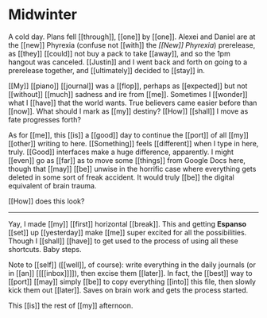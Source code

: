 
# Midwinter


A cold day. Plans fell [[through]], [[one]] by [[one]]. Alexei and Daniel are at the [[new]] Phyrexia (confuse not [[with]] the *[[New]] Phyrexia*) prerelease, as [[they]] [[could]] not buy a pack to take [[away]], and so the 1pm hangout was canceled. [[Justin]] and I went back and forth on going to a prerelease together, and [[ultimately]] decided to [[stay]] in.

[[My]] [[piano]] [[journal]] was a [[flop]], perhaps as [[expected]] but not [[without]] [[much]] sadness and ire from [[me]]. Sometimes I [[wonder]] what I [[have]] that the world wants. True believers came easier before than [[now]]. What should I mark as [[my]] destiny? [[How]] [[shall]] I move as fate progresses forth?

As for [[me]], this [[is]] a [[good]] day to continue the [[port]] of all [[my]] [[other]] writing to here. [[Something]] feels [[different]] when I type in here, truly. [[Good]] interfaces make a huge difference, apparently. I might [[even]] go as [[far]] as to move some [[things]] from Google Docs here, though that [[may]] [[be]] unwise in the horrific case where everything gets deleted in some sort of freak accident. It would truly [[be]] the digital equivalent of brain trauma.

[[How]] does this look?
- - -
Yay, I made [[my]] [[first]] horizontal [[break]]. This and getting **Espanso** [[set]] up [[yesterday]] make [[me]] super excited for all the possibilities. Though I [[shall]] [[have]] to get used to the process of using all these shortcuts. Baby steps.

Note to [[self]] ([[well]], of course): write everything in the daily journals (or in [[an]] [[[[inbox]]]]), then excise them [[later]]. In fact, the [[best]] way to [[port]] [[may]] simply [[be]] to copy everything [[into]] this file, then slowly kick them out [[later]]. Saves on brain work and gets the process started.

This [[is]] the rest of [[my]] afternoon.